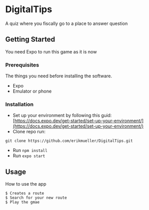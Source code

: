# DigitalTips

A quiz where you fiscally go to a place to answer question

## Getting Started

You need Expo to run this game as it is now

### Prerequisites

The things you need before installing the software.

* Expo
* Emulator or phone

### Installation

* Set up your environment by following this guid: [https://docs.expo.dev/get-started/set-up-your-environment/](https://docs.expo.dev/get-started/set-up-your-environment/)
* Clone repo run:
```
git clone https://github.com/erikmueller/DigitalTips.git
```
* Run `npm install`
* Run `expo start`

## Usage

How to use the app

```
$ Creates a route
$ Search for your new route
$ Play the gmae
```
